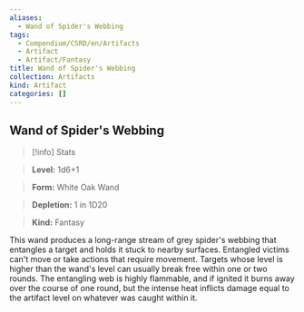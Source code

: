 ```yaml
---
aliases:
  - Wand of Spider's Webbing
tags:
  - Compendium/CSRD/en/Artifacts
  - Artifact
  - Artifact/Fantasy
title: Wand of Spider's Webbing
collection: Artifacts
kind: Artifact
categories: []
---
```

## Wand of Spider's Webbing    
>[!info] Stats    
> **Level:** 1d6+1    
> **Form:** White Oak Wand    
> **Depletion:** 1 in 1D20    
> **Kind:** Fantasy  
    
This wand produces a long-range stream of grey spider's webbing that entangles a target and holds it stuck to nearby surfaces. Entangled victims can't move or take actions that require movement. Targets whose level is higher than the wand's level can usually break free within one or two rounds. The entangling web is highly flammable, and if ignited it burns away over the course of one round, but the intense heat inflicts damage equal to the artifact level on whatever was caught within it.